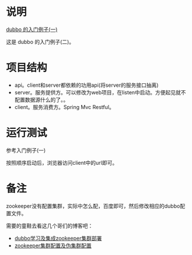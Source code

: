 #   说明

[dubbo 的入门例子(一)](http://www.github.com/xuanbo/dubbo-example)

这是 dubbo 的入门例子(二)。

#   项目结构

*   api。client和server都依赖的功用api(将server的服务接口抽离)
*   server。服务提供方。可以修改为web项目，在listen中启动。方便起见就不配置数据源什么的了。。
*   client。服务消费方。Spring Mvc Restful。

#   运行测试

参考入门例子(一)

按照顺序启动后，浏览器访问client中的url即可。

#   备注

zookeeper没有配置集群，实际中怎么配，百度即可，然后修改相应的dubbo配置文件。

需要的童鞋去看这几个哥们的博客吧：

*   [dubbo学习及集成zookeeper集群部署](http://blog.csdn.net/lexang1/article/details/52526352)
*   [zookeeper集群配置及伪集群配置](http://www.cnblogs.com/lee-mj/p/5082896.html)
